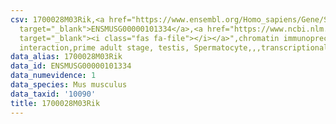 ```yaml
---
csv: 1700028M03Rik,<a href="https://www.ensembl.org/Homo_sapiens/Gene/Summary?db=core;g=ENSMUSG00000101334"
  target="_blank">ENSMUSG00000101334</a>,<a href="https://www.ncbi.nlm.nih.gov/pubmed/25450459"
  target="_blank"><i class="fas fa-file"></i></a>",chromatin immunoprecipitation assay,direct
  interaction,prime adult stage, testis, Spermatocyte,,,transcriptional regulation,
data_alias: 1700028M03Rik
data_id: ENSMUSG00000101334
data_numevidence: 1
data_species: Mus musculus
data_taxid: '10090'
title: 1700028M03Rik
---
```

